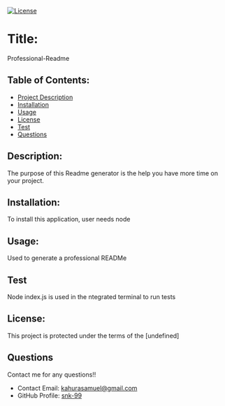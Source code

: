 
  [![License](https://img.shields.io/badge/License-undefined-blue.svg)](https://opensource.org/licenses/undefined)
  
  # Title:
  Professional-Readme
  

  ## Table of Contents: 
  * [Project Description](#description)
  * [Installation](#installation)
  * [Usage](#usage)
  * [License](#license)
  * [Test](#test)
  * [Questions](#questions)
  
  ## Description:
  The purpose of this Readme generator is the help you have more time on your project.
  ## Installation:
  To install this application, user needs node
  ## Usage:
  Used to generate a professional READMe
  ## Test
  Node index.js is used in the ntegrated terminal to run tests
  ## License:
  This project is protected under the terms of the [undefined]
  
  ## Questions
  Contact me for any questions!!
  * Contact Email: kahurasamuel@gmail.com
  * GitHub Profile: [snk-99](https://github.com/snk-99snk-99)

  
